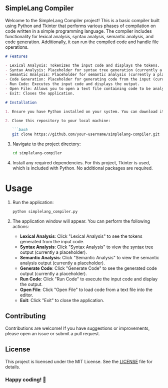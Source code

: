 
## SimpleLang Compiler

Welcome to the SimpleLang Compiler project! This is a basic compiler built using Python and Tkinter that performs various phases of compilation on code written in a simple programming language. The compiler includes functionality for lexical analysis, syntax analysis, semantic analysis, and code generation. Additionally, it can run the compiled code and handle file operations.

```markdown
# Features

- Lexical Analysis: Tokenizes the input code and displays the tokens.
- Syntax Analysis: Placeholder for syntax tree generation (currently a placeholder).
- Semantic Analysis: Placeholder for semantic analysis (currently a placeholder).
- Code Generation: Placeholder for generating code from the input (currently a placeholder).
- Run Code: Executes the input code and displays the output.
- Open File: Allows you to open a text file containing code to be analyzed.
- Exit: Closes the application.

# Installation

1. Ensure you have Python installed on your system. You can download it from [python.org](https://www.python.org/).

2. Clone this repository to your local machine:

   ```bash
   git clone https://github.com/your-username/simplelang-compiler.git
   ```

3. Navigate to the project directory:

   ```bash
   cd simplelang-compiler
   ```

4. Install any required dependencies. For this project, Tkinter is used, which is included with Python. No additional packages are required.

# Usage

1. Run the application:

   ```bash
   python simplelang_compiler.py
   ```

2. The application window will appear. You can perform the following actions:

   - **Lexical Analysis**: Click "Lexical Analysis" to see the tokens generated from the input code.
   - **Syntax Analysis**: Click "Syntax Analysis" to view the syntax tree output (currently a placeholder).
   - **Semantic Analysis**: Click "Semantic Analysis" to view the semantic analysis output (currently a placeholder).
   - **Generate Code**: Click "Generate Code" to see the generated code output (currently a placeholder).
   - **Run Code**: Click "Run Code" to execute the input code and display the output.
   - **Open File**: Click "Open File" to load code from a text file into the editor.
   - **Exit**: Click "Exit" to close the application.

## Contributing

Contributions are welcome! If you have suggestions or improvements, please open an issue or submit a pull request.

## License

This project is licensed under the MIT License. See the [LICENSE]() file for details.



### Happy coding! 🚀
